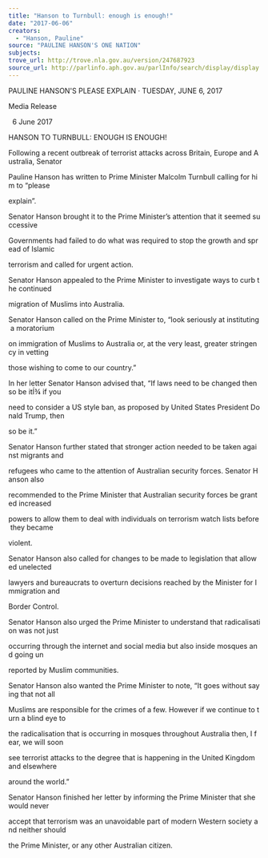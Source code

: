 ```yaml
---
title: "Hanson to Turnbull: enough is enough!"
date: "2017-06-06"
creators:
  - "Hanson, Pauline"
source: "PAULINE HANSON'S ONE NATION"
subjects:
trove_url: http://trove.nla.gov.au/version/247687923
source_url: http://parlinfo.aph.gov.au/parlInfo/search/display/display.w3p;query=Id%3A%22media/pressrel/5320808%22
---
```


 PAULINE HANSON'S PLEASE EXPLAIN · TUESDAY, JUNE 6, 2017

 Media Release

   6 June 2017

 HANSON TO TURNBULL: ENOUGH IS ENOUGH!

 Following a recent outbreak of terrorist attacks across Britain, Europe and Australia, Senator 

 Pauline Hanson has written to Prime Minister Malcolm Turnbull calling for him to “please 

 explain”.

 Senator Hanson brought it to the Prime Minister’s attention that it seemed successive 

 Governments had failed to do what was required to stop the growth and spread of Islamic 

 terrorism and called for urgent action.

 Senator Hanson appealed to the Prime Minister to investigate ways to curb the continued 

 migration of Muslims into Australia. 

 Senator Hanson called on the Prime Minister to, “look seriously at instituting a moratorium 

 on immigration of Muslims to Australia or, at the very least, greater stringency in vetting 

 those wishing to come to our country.” 

 In her letter Senator Hanson advised that, “If laws need to be changed then so be itÍ¾ if you 

 need to consider a US style ban, as proposed by United States President Donald Trump, then 

 so be it.”

 Senator Hanson further stated that stronger action needed to be taken against migrants and 

 refugees who came to the attention of Australian security forces. Senator Hanson also 

 recommended to the Prime Minister that Australian security forces be granted increased 

 powers to allow them to deal with individuals on terrorism watch lists before they became 

 violent.

 Senator Hanson also called for changes to be made to legislation that allowed unelected 

 lawyers and bureaucrats to overturn decisions reached by the Minister for Immigration and 

 Border Control.

 Senator Hanson also urged the Prime Minister to understand that radicalisation was not just 

 occurring through the internet and social media but also inside mosques and going un­ 

 reported by Muslim communities.

 Senator Hanson also wanted the Prime Minister to note, “It goes without saying that not all 

 Muslims are responsible for the crimes of a few. However if we continue to turn a blind eye to 

 the radicalisation that is occurring in mosques throughout Australia then, I fear, we will soon 

 see terrorist attacks to the degree that is happening in the United Kingdom and elsewhere 

 around the world.”

 Senator Hanson finished her letter by informing the Prime Minister that she would never 

 accept that terrorism was an unavoidable part of modern Western society and neither should 

 the Prime Minister, or any other Australian citizen.

